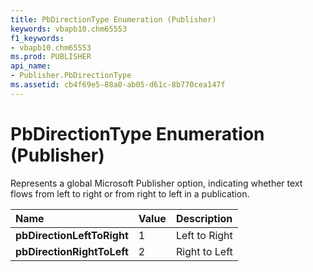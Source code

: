```yaml
---
title: PbDirectionType Enumeration (Publisher)
keywords: vbapb10.chm65553
f1_keywords:
- vbapb10.chm65553
ms.prod: PUBLISHER
api_name:
- Publisher.PbDirectionType
ms.assetid: cb4f69e5-88a0-ab05-d61c-8b770cea147f
---
```



# PbDirectionType Enumeration (Publisher)

Represents a global Microsoft Publisher option, indicating whether text flows from left to right or from right to left in a publication.



|**Name**|**Value**|**Description**|
|:-----|:-----|:-----|
| **pbDirectionLeftToRight**|1|Left to Right|
| **pbDirectionRightToLeft**|2|Right to Left|

